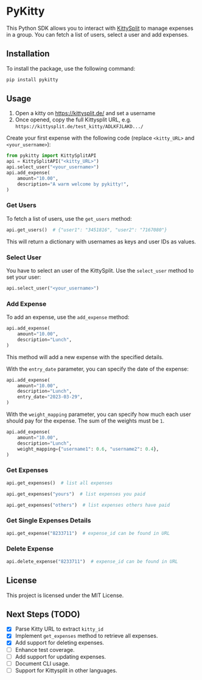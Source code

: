 # PyKitty

This Python SDK allows you to interact with [KittySplit](https://kittysplit.de/) to manage expenses in a group. You can fetch a list of users, select a user and add expenses.

## Installation

To install the package, use the following command:

```bash
pip install pykitty
```

## Usage

1. Open a kitty on https://kittysplit.de/ and set a username
2. Once opened, copy the full Kittysplit URL, e.g. `https://kittysplit.de/test_kitty/ADLKFJLAKD.../`

Create your first expense with the following code (replace `<kitty_URL>` and `<your_username>`):

```python
from pykitty import KittySplitAPI
api = KittySplitAPI("<kitty_URL>")
api.select_user("<your_username>")
api.add_expense(
    amount="10.00",
    description="A warm welcome by pykitty!",
)
```

### Get Users

To fetch a list of users, use the `get_users` method:

```python
api.get_users()  # {"user1": "3451816", "user2": "7167080"}
```

This will return a dictionary with usernames as keys and user IDs as values.

### Select User

You have to select an user of the KittySplit. Use the `select_user` method to set your user:

```python
api.select_user("<your_username>")
```

### Add Expense

To add an expense, use the `add_expense` method:

```python
api.add_expense(
    amount="10.00",
    description="Lunch",
)
```

This method will add a new expense with the specified details.

With the `entry_date` parameter, you can specify the date of the expense:

```python
api.add_expense(
    amount="10.00",
    description="Lunch",
    entry_date="2023-03-29",
)
```

With the `weight_mapping` parameter, you can specify how much each user should pay for the expense. The sum of the weights must be `1`.

```python
api.add_expense(
    amount="10.00",
    description="Lunch",
    weight_mapping={"username1": 0.6, "username2": 0.4},
)
```

### Get Expenses
```python
api.get_expenses()  # list all expenses
```
```python
api.get_expenses("yours")  # list expenses you paid
```
```python
api.get_expenses("others")  # list expenses others have paid
```
### Get Single Expenses Details
```python
api.get_expense("8233711")  # expense_id can be found in URL
```


### Delete Expense
```python
api.delete_expense("8233711")  # expense_id can be found in URL
```

## License

This project is licensed under the MIT License.

## Next Steps (TODO)

- [x] Parse Kitty URL to extract `kitty_id`
- [x] Implement `get_expenses` method to retrieve all expenses.
- [x] Add support for deleting expenses.
- [ ] Enhance test coverage.
- [ ] Add support for updating expenses.
- [ ] Document CLI usage.
- [ ] Support for Kittysplit in other languages.
